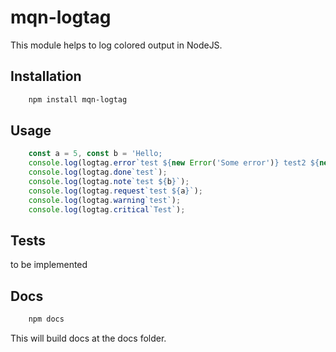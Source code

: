 # mqn-logtag

This module helps to log colored output in NodeJS.

## Installation

```sh
    npm install mqn-logtag
```

## Usage

```javascript
    const a = 5, const b = 'Hello;
    console.log(logtag.error`test ${new Error('Some error')} test2 ${new Error('Some other error')}`);
    console.log(logtag.done`test`);
    console.log(logtag.note`test ${b}`);
    console.log(logtag.request`test ${a}`);
    console.log(logtag.warning`test`);
    console.log(logtag.critical`Test`);
```

## Tests

to be implemented

## Docs

```sh
    npm docs
```

This will build docs at the docs folder.